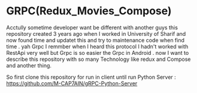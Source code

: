# GRPC(Redux_Movies_Compose)
Acctully sometime developer want be different with another guys  this repository  created 3 years ago when  I worked in University of Sharif  and now found time and updatet this and try to maintenance code when find time . yah Grpc I remmber when I heard this protocol I hadn't worked with RestApi very well but Grpc is so easier the Grpc in Android .  now I want to describe this repository with so many Technology like redux and Compose and another thing.

So first clone this repository for run in client until run 
Python Server  : https://github.com/M-CAP7AIN/gRPC-Python-Server




 
